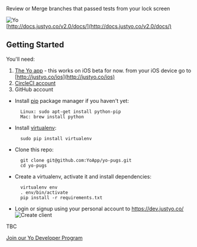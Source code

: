 Review or Merge branches that passed tests from your lock screen

![Yo](http://cl.ly/image/0c303E0I3d3W/Untitled.png)  
[http://docs.justyo.co/v2.0/docs/](http://docs.justyo.co/v2.0/docs/)


## Getting Started

You'll need:    
1. [The Yo app](https://justyo.co/) - this works on iOS beta for now. from your iOS device go to [http://justyo.co/ios](http://justyo.co/ios)  
2. [CircleCI account](http://circleci.com)  
3. GitHub account  


* Install [pip](http://pip.readthedocs.org/en/latest/installing.html) package manager if you haven't yet:

        Linux: sudo apt-get install python-pip
        Mac: brew install python

* Install [virtualenv](http://virtualenv.readthedocs.org/en/latest/virtualenv.html#installation):

        sudo pip install virtualenv

* Clone this repo: 

        git clone git@github.com:YoApp/yo-pugs.git
        cd yo-pugs
        
* Create a virtualenv, activate it and install dependencies:

        virtualenv env
        . env/bin/activate
        pip install -r requirements.txt

* Login or signup using your personal account to https://dev.justyo.co/
![Create client](http://cl.ly/image/3S2u2U0X0H0d/Screen%20Shot%202015-07-27%20at%201.37.00%20PM.png)

TBC

[Join our Yo Developer Program](https://yoapp.typeform.com/to/xi0WMz)
